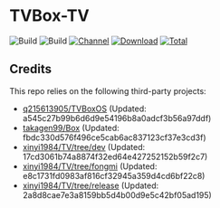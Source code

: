 # TVBox-TV

![Build](https://shields.io/github/actions/workflow/status/xinyi1984/TVBox-TV/TV.yml?branch=master&logo=github&label=Build)
![Build](https://shields.io/github/actions/workflow/status/xinyi1984/TVBox-TV/TVBox.yml?branch=master&logo=github&label=Build)
[![Channel](https://img.shields.io/badge/Follow-Telegram-blue.svg?logo=telegram)](https://t.me/klbot)
[![Download](https://img.shields.io/github/v/release/xinyi1984/TVBox-TV?color=orange&logoColor=orange&label=Download&logo=DocuSign)](https://github.com/xinyi1984/TVBox-TV/releases/latest) 
[![Total](https://shields.io/github/downloads/xinyi1984/TVBox-TV/total?logo=Bookmeter&label=Counts&logoColor=yellow&color=yellow)](https://github.com/xinyi1984/TVBox-TV/releases)

## Credits
This repo relies on the following third-party projects:
- [q215613905/TVBoxOS](https://github.com/q215613905/TVBoxOS) (Updated: a545c27b99b6d6d9e54196b8a0adcf3b56a97ddf)
- [takagen99/Box](https://github.com/takagen99/Box) (Updated: fbdc330d576f496ce5cab6ac837123cf37e3cd3f)
- [xinyi1984/TV/tree/dev](https://github.com/xinyi1984/TV/tree/dev) (Updated: 17cd3061b74a8874f32ed64e427252152b59f2c7)
- [xinyi1984/TV/tree/fongmi](https://github.com/xinyi1984/TV/tree/fongmi) (Updated: e8c1731fd0983af816cf32945a359d4cd6bf22c8)
- [xinyi1984/TV/tree/release](https://github.com/xinyi1984/TV/tree/release) (Updated: 2a8d8cae7e3a8159bb5d4b00d9e5c42bf05ad195)

